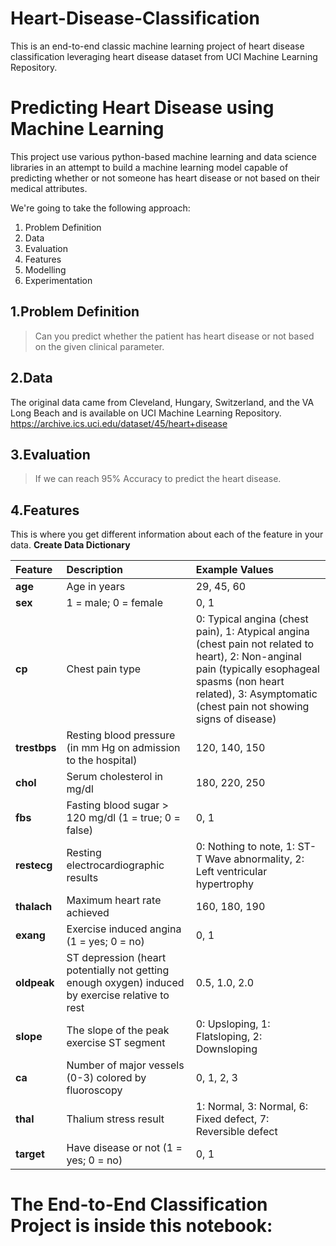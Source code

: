 # Heart-Disease-Classification
This is an end-to-end classic machine learning project of heart disease classification leveraging heart disease dataset from UCI Machine Learning Repository.

# Predicting Heart Disease using Machine Learning 

This project use various python-based machine learning and data science libraries in an attempt to build a machine learning model capable of predicting whether or not someone has heart disease or not based on their medical attributes.

We're going to take the following approach:
1. Problem Definition
2. Data
3. Evaluation
4. Features
5. Modelling
6. Experimentation

## 1.Problem Definition
>Can you predict whether the patient has heart disease or not based on the given clinical parameter.
## 2.Data
The original data came from Cleveland, Hungary, Switzerland, and the VA Long Beach and is available on UCI Machine Learning Repository.
https://archive.ics.uci.edu/dataset/45/heart+disease
## 3.Evaluation 
> If we can reach 95% Accuracy to predict the heart disease.
## 4.Features 
This is where you get different information about each of the feature in your data. 
**Create Data Dictionary** 

| Feature  | Description | Example Values |
|:-----|:-----|:------|
| **age** | Age in years | 29, 45, 60 |
| **sex** | 1 = male; 0 = female | 0, 1  |
| **cp**  | Chest pain type | 0: Typical angina (chest pain), 1: Atypical angina (chest pain not related to heart), 2: Non-anginal pain (typically esophageal spasms (non heart related), 3: Asymptomatic (chest pain not showing signs of disease) |
| **trestbps** | Resting blood pressure (in mm Hg on admission to the hospital)  | 120, 140, 150 |
| **chol** | Serum cholesterol in mg/dl | 180, 220, 250 |
| **fbs** | Fasting blood sugar > 120 mg/dl (1 = true; 0 = false) | 0, 1 |
| **restecg** | Resting electrocardiographic results | 0: Nothing to note, 1: ST-T Wave abnormality, 2: Left ventricular hypertrophy  |
| **thalach** | Maximum heart rate achieved | 160, 180, 190 |
| **exang**  | Exercise induced angina (1 = yes; 0 = no) | 0, 1 |
| **oldpeak**  | ST depression (heart potentially not getting enough oxygen) induced by exercise relative to rest | 0.5, 1.0, 2.0  |
| **slope** | The slope of the peak exercise ST segment | 0: Upsloping, 1: Flatsloping, 2: Downsloping |
| **ca** | Number of major vessels (0-3) colored by fluoroscopy | 0, 1, 2, 3 |
| **thal** | Thalium stress result  | 1: Normal, 3: Normal, 6: Fixed defect, 7: Reversible defect |
| **target** | Have disease or not (1 = yes; 0 = no) | 0, 1 |

# The End-to-End Classification Project is inside this notebook: 

